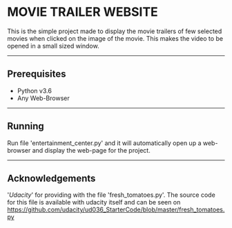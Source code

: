 # MOVIE TRAILER WEBSITE

This is the simple project made to display the movie trailers of few selected movies when clicked on the image of the movie. This makes the video to be opened in a small sized window.

***

## Prerequisites

- Python v3.6
- Any Web-Browser

***

## Running

Run file 'entertainment_center.py' and it will automatically open up a web-browser and display the web-page for the project.

***

## Acknowledgements

'*Udacity*' for providing with the file 'fresh_tomatoes.py'. The source code for this file is available with udacity itself and can be seen on https://github.com/udacity/ud036_StarterCode/blob/master/fresh_tomatoes.py